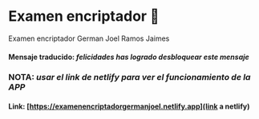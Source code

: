 # Examen encriptador :rocket:

Examen encriptador German Joel Ramos Jaimes 

#### Mensaje traducido: ***felicidades has logrado desbloquear este mensaje***

### NOTA: *usar el link de netlify para ver el funcionamiento de la APP*  

#### Link: [https://examenencriptadorgermanjoel.netlify.app](link a netlify)